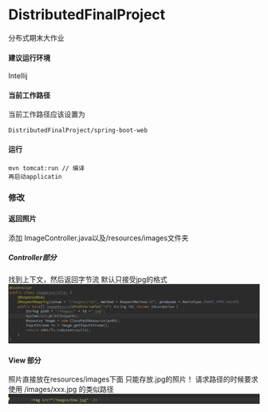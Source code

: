 # DistributedFinalProject
分布式期末大作业

#### 建议运行环境
Intellij

#### 当前工作路径
 当前工作路径应该设置为

```
DistributedFinalProject/spring-boot-web
```
#### 运行
```
mvn tomcat:run // 编译
再启动applicatin
```

### 修改
#### 返回照片 
添加 ImageController.java以及/resources/images文件夹
##### Controller部分
找到上下文，然后返回字节流
默认只接受jpg的格式
![](./image/imageController.png)

#### View 部分
照片直接放在resources/images下面
只能存放.jpg的照片！
请求路径的时候要求使用 /images/xxx.jpg 的类似路径
![](./image/insert_image.png)